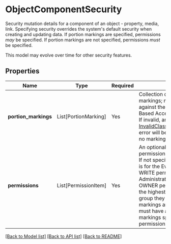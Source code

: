 # ObjectComponentSecurity

Security mutation details for a component of an object - property, media, link.
Specifying security overrides the system's default security when creating and updating data.
If portion markings are specified, permissions *may* be specified. If portion markings are not specified,
permissions *must* be specified.

This model may evolve over time for other security features.


## Properties
| Name | Type | Required | Description |
| ------------ | ------------- | ------------- | ------------- |
**portion_markings** | List[PortionMarking] | Yes | Collection of classification portion markings; markings are validated against the system's Classification Based Access Control (CBAC) rules.  If invalid, an [InvalidClassificationPortionMarkings](https://palantir.com/docs/gotham/api/general/overview/errors#security-errors) error will be thrown.  If not specified, no markings will be applied.  |
**permissions** | List[PermissionItem] | Yes | An optional mapping of groups to permissions allowed for the group. If not specified, the system's default is for the Everyone group to have WRITE permission, and the Administrators group to have OWNER permission.  A user will get the highest permission of any of the group they belong to. If portion markings are specified, the user must have access to all the markings specified before these permissions are applied.  |


[[Back to Model list]](../../../../README.md#models-v1-link) [[Back to API list]](../../../../README.md#apis-v1-link) [[Back to README]](../../../../README.md)
